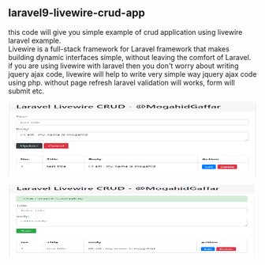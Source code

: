 
## laravel9-livewire-crud-app
this code  will give you simple example of crud application using livewire laravel example.<br>
Livewire is a full-stack framework for Laravel framework that makes building dynamic interfaces simple, without leaving the comfort of Laravel. if you are using livewire with laravel then you don't worry about writing jquery ajax code, livewire will help to write very simple way jquery ajax code using php. without page refresh laravel validation will works, form will submit etc.

 <p align="center"><a h target="_blank"><img src="https://github.com/MogahidGaffar/laravel-livewire-crud-app/blob/main/public/screenshots/edit_page.png" height="150" width="600" ></a></p>


 <p align="center"><a  target="_blank"><img src="https://github.com/MogahidGaffar/laravel-livewire-crud-app/blob/main/public/screenshots/list_and_createpage.png" height="150" width="600"></a></p>


